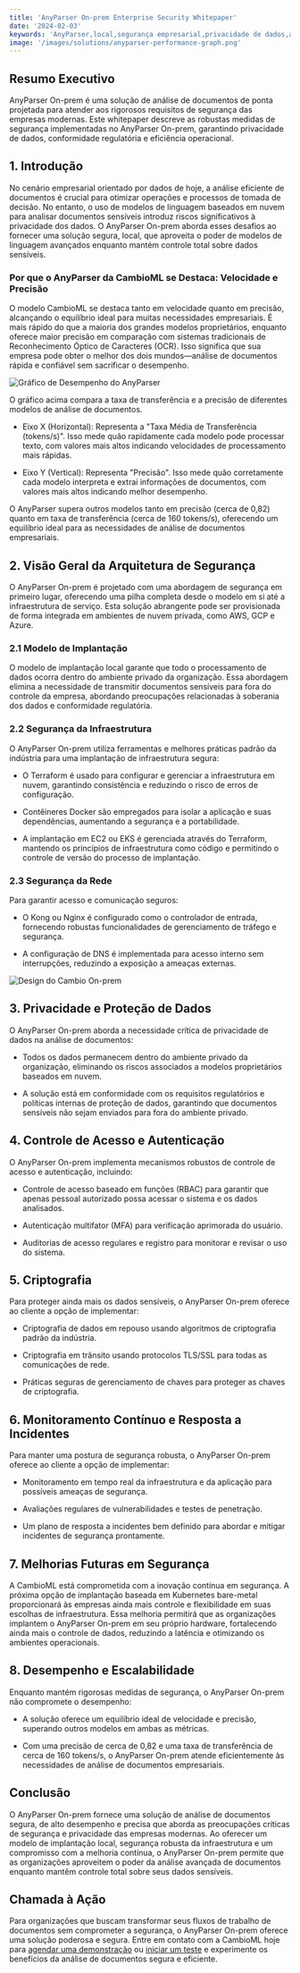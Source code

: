 ```yaml
---
title: 'AnyParser On-prem Enterprise Security Whitepaper'
date: '2024-02-03'
keywords: 'AnyParser,local,segurança empresarial,privacidade de dados,análise de documentos,segurança da infraestrutura,criptografia,controle de acesso,conformidade,whitepaper'
image: '/images/solutions/anyparser-performance-graph.png'
---
```


## Resumo Executivo

AnyParser On-prem é uma solução de análise de documentos de ponta projetada para atender aos rigorosos requisitos de segurança das empresas modernas. Este whitepaper descreve as robustas medidas de segurança implementadas no AnyParser On-prem, garantindo privacidade de dados, conformidade regulatória e eficiência operacional.

## 1. Introdução

No cenário empresarial orientado por dados de hoje, a análise eficiente de documentos é crucial para otimizar operações e processos de tomada de decisão. No entanto, o uso de modelos de linguagem baseados em nuvem para analisar documentos sensíveis introduz riscos significativos à privacidade dos dados. O AnyParser On-prem aborda esses desafios ao fornecer uma solução segura, local, que aproveita o poder de modelos de linguagem avançados enquanto mantém controle total sobre dados sensíveis.

### Por que o AnyParser da CambioML se Destaca: Velocidade e Precisão

O modelo CambioML se destaca tanto em velocidade quanto em precisão, alcançando o equilíbrio ideal para muitas necessidades empresariais. É mais rápido do que a maioria dos grandes modelos proprietários, enquanto oferece maior precisão em comparação com sistemas tradicionais de Reconhecimento Óptico de Caracteres (OCR). Isso significa que sua empresa pode obter o melhor dos dois mundos—análise de documentos rápida e confiável sem sacrificar o desempenho.

![Gráfico de Desempenho do AnyParser](/images/solutions/anyparser-performance-graph.png)

O gráfico acima compara a taxa de transferência e a precisão de diferentes modelos de análise de documentos.

- Eixo X (Horizontal): Representa a "Taxa Média de Transferência (tokens/s)". Isso mede quão rapidamente cada modelo pode processar texto, com valores mais altos indicando velocidades de processamento mais rápidas.

- Eixo Y (Vertical): Representa "Precisão". Isso mede quão corretamente cada modelo interpreta e extrai informações de documentos, com valores mais altos indicando melhor desempenho.

O AnyParser supera outros modelos tanto em precisão (cerca de 0,82) quanto em taxa de transferência (cerca de 160 tokens/s), oferecendo um equilíbrio ideal para as necessidades de análise de documentos empresariais.

## 2. Visão Geral da Arquitetura de Segurança

O AnyParser On-prem é projetado com uma abordagem de segurança em primeiro lugar, oferecendo uma pilha completa desde o modelo em si até a infraestrutura de serviço. Esta solução abrangente pode ser provisionada de forma integrada em ambientes de nuvem privada, como AWS, GCP e Azure.

### 2.1 Modelo de Implantação

O modelo de implantação local garante que todo o processamento de dados ocorra dentro do ambiente privado da organização. Essa abordagem elimina a necessidade de transmitir documentos sensíveis para fora do controle da empresa, abordando preocupações relacionadas à soberania dos dados e conformidade regulatória.

### 2.2 Segurança da Infraestrutura

O AnyParser On-prem utiliza ferramentas e melhores práticas padrão da indústria para uma implantação de infraestrutura segura:

- O Terraform é usado para configurar e gerenciar a infraestrutura em nuvem, garantindo consistência e reduzindo o risco de erros de configuração.

- Contêineres Docker são empregados para isolar a aplicação e suas dependências, aumentando a segurança e a portabilidade.

- A implantação em EC2 ou EKS é gerenciada através do Terraform, mantendo os princípios de infraestrutura como código e permitindo o controle de versão do processo de implantação.

### 2.3 Segurança da Rede

Para garantir acesso e comunicação seguros:

- O Kong ou Nginx é configurado como o controlador de entrada, fornecendo robustas funcionalidades de gerenciamento de tráfego e segurança.

- A configuração de DNS é implementada para acesso interno sem interrupções, reduzindo a exposição a ameaças externas.

![Design do Cambio On-prem](/images/solutions/cambio-onprem-design.png)

## 3. Privacidade e Proteção de Dados

O AnyParser On-prem aborda a necessidade crítica de privacidade de dados na análise de documentos:

- Todos os dados permanecem dentro do ambiente privado da organização, eliminando os riscos associados a modelos proprietários baseados em nuvem.

- A solução está em conformidade com os requisitos regulatórios e políticas internas de proteção de dados, garantindo que documentos sensíveis não sejam enviados para fora do ambiente privado.

## 4. Controle de Acesso e Autenticação

O AnyParser On-prem implementa mecanismos robustos de controle de acesso e autenticação, incluindo:

- Controle de acesso baseado em funções (RBAC) para garantir que apenas pessoal autorizado possa acessar o sistema e os dados analisados.

- Autenticação multifator (MFA) para verificação aprimorada do usuário.

- Auditorias de acesso regulares e registro para monitorar e revisar o uso do sistema.

## 5. Criptografia

Para proteger ainda mais os dados sensíveis, o AnyParser On-prem oferece ao cliente a opção de implementar:

- Criptografia de dados em repouso usando algoritmos de criptografia padrão da indústria.

- Criptografia em trânsito usando protocolos TLS/SSL para todas as comunicações de rede.

- Práticas seguras de gerenciamento de chaves para proteger as chaves de criptografia.

## 6. Monitoramento Contínuo e Resposta a Incidentes

Para manter uma postura de segurança robusta, o AnyParser On-prem oferece ao cliente a opção de implementar:

- Monitoramento em tempo real da infraestrutura e da aplicação para possíveis ameaças de segurança.

- Avaliações regulares de vulnerabilidades e testes de penetração.

- Um plano de resposta a incidentes bem definido para abordar e mitigar incidentes de segurança prontamente.

## 7. Melhorias Futuras em Segurança

A CambioML está comprometida com a inovação contínua em segurança. A próxima opção de implantação baseada em Kubernetes bare-metal proporcionará às empresas ainda mais controle e flexibilidade em suas escolhas de infraestrutura. Essa melhoria permitirá que as organizações implantem o AnyParser On-prem em seu próprio hardware, fortalecendo ainda mais o controle de dados, reduzindo a latência e otimizando os ambientes operacionais.

## 8. Desempenho e Escalabilidade

Enquanto mantém rigorosas medidas de segurança, o AnyParser On-prem não compromete o desempenho:

- A solução oferece um equilíbrio ideal de velocidade e precisão, superando outros modelos em ambas as métricas.

- Com uma precisão de cerca de 0,82 e uma taxa de transferência de cerca de 160 tokens/s, o AnyParser On-prem atende eficientemente às necessidades de análise de documentos empresariais.

## Conclusão

O AnyParser On-prem fornece uma solução de análise de documentos segura, de alto desempenho e precisa que aborda as preocupações críticas de segurança e privacidade das empresas modernas. Ao oferecer um modelo de implantação local, segurança robusta da infraestrutura e um compromisso com a melhoria contínua, o AnyParser On-prem permite que as organizações aproveitem o poder da análise avançada de documentos enquanto mantêm controle total sobre seus dados sensíveis.

## Chamada à Ação

Para organizações que buscam transformar seus fluxos de trabalho de documentos sem comprometer a segurança, o AnyParser On-prem oferece uma solução poderosa e segura. Entre em contato com a CambioML hoje para [agendar uma demonstração](https://www.cambioml.com/book-demo) ou [iniciar um teste](https://www.cambioml.com/sandbox) e experimente os benefícios da análise de documentos segura e eficiente.
